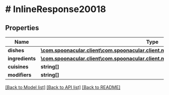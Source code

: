 # # InlineResponse20018

## Properties

Name | Type | Description | Notes
------------ | ------------- | ------------- | -------------
**dishes** | [**\com.spoonacular.client\com.spoonacular.client.model\InlineResponse20018Dishes[]**](InlineResponse20018Dishes.md) |  | 
**ingredients** | [**\com.spoonacular.client\com.spoonacular.client.model\InlineResponse20018Ingredients[]**](InlineResponse20018Ingredients.md) |  | 
**cuisines** | **string[]** |  | 
**modifiers** | **string[]** |  | 

[[Back to Model list]](../../README.md#documentation-for-models) [[Back to API list]](../../README.md#documentation-for-api-endpoints) [[Back to README]](../../README.md)


